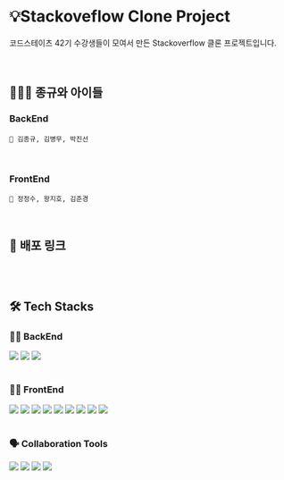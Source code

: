 # 💡Stackoveflow Clone Project
코드스테이츠 42기 수강생들이 모여서 만든 Stackoverflow 클론 프로젝트입니다.
</br></br></br>

## 🤼🏿‍♂️ 종규와 아이들</br>

### BackEnd
`🤴 김종규, 김병무, 박진선`

</br>

### FrontEnd
`👑 정정수, 왕지호, 김준경`

</br>

## 🔗 배포 링크
</hr> 

<br/></br>

## 🛠 Tech Stacks
</hr>

### 🧑‍💻 BackEnd
<div>
  <img src="https://img.shields.io/badge/Java-007396?style=flat-square&logo=Java&logoColor=white"/>
  <img src="https://img.shields.io/badge/Spring-6DB33F?style=flat-square&logo=Spring&logoColor=white"/>
  <img src="https://img.shields.io/badge/mysql-4479A1?style=flat-square&logo=mysql&logoColor=white">

</div>

<br/>

### 🧑‍💻 FrontEnd
<div>
  <img src="https://img.shields.io/badge/HTML5-E34F26?style=flat-square&logo=html5&logoColor=white"/>
  <img src="https://img.shields.io/badge/CSS3-1572B6?style=flat-square&logo=css3&logoColor=white"/>
  <img src="https://img.shields.io/badge/JavaScript-F7DF1E?style=flat-square&logo=javascript&logoColor=black"/>
  <img src="https://img.shields.io/badge/React-61DAFB?style=flat-square&logo=React&logoColor=black"/>
  <img src="https://img.shields.io/badge/styled components-DB7093?style=flat-square&logo=styled-components&logoColor=white"/>
  <img src="https://img.shields.io/badge/Redux-764ABC?style=flat-square&logo=Redux&logoColor=white"/>
  <img src="https://img.shields.io/badge/Axios-5A29E4?style=flat-square&logo=Axios&logoColor=white"/>
  <img src="https://img.shields.io/badge/React Router-CA4245?style=flat-square&logo=React Router&logoColor=white"/>
  <img src="https://img.shields.io/badge/Prettier-F7B93E?style=flat-square&logo=prettier&logoColor=white"/>



</div>

<br/>

### 🗣️ Collaboration Tools
<div>
  <img src="https://img.shields.io/badge/Git-F05032?style=flat-square&logo=git&logoColor=white"/>
  <img src="https://img.shields.io/badge/GitHub-181717?style=flat-square&logo=GitHub&logoColor=white"/>
  <img src="https://img.shields.io/badge/Notion-000000?style=flat-square&logo=Notion&logoColor=white"/>
  <img src="https://img.shields.io/badge/discord-5865F2?style=flat-square&logo=discord&logoColor=white"> 
</div>



